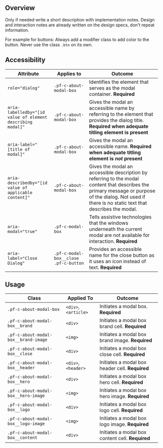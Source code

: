 ## Overview

Only if needed write a short description with implementation notes. Design and interaction notes are already written on the design specs, don't repeat information.

For example for buttons: Always add a modifier class to add color to the button. Never use the class `.btn` on its own.

## Accessibility

| Attribute | Applies to | Outcome |
| -- | -- | -- |
| `role="dialog"` | `.pf-c-about-modal-box` | Identifies the element that serves as the modal container. **Required**|
| `aria-labelledby="[id value of element describing modal]"` | `.pf-c-about-modal-box` | Gives the modal an accessible name by referring to the element that provides the dialog title. **Required when adequate titling element is present** |
| `aria-label="[title of modal]"` | `.pf-c-about-modal-box` | Gives the modal an accessible name. **Required when adequate titling element is _not_ present** |
| `aria-describedby="[id value of applicable content]"` | `.pf-c-about-modal-box` | Gives the modal an accessible description by referring to the modal content that describes the primary message or purpose of the dialog. Not used if there is no static text that describes the modal. |
| `aria-modal="true"` | `.pf-c-modal-box` | Tells assistive technologies that the windows underneath the current modal are not available for interaction. **Required**|
| `aria-label="Close Dialog"` | `.pf-c-modal-box__close .pf-c-button` | Provides an accessible name for the close button as it uses an icon instead of text. **Required**|


## Usage

| Class | Applied To | Outcome |
| -- | -- | -- |
| `.pf-c-about-modal-box`               |         `<div>`, `<article>`  |           Initiates a modal box. **Required** |
| `.pf-c-about-modal-box__brand`        |         `<div>`               |           Initiates a modal box brand cell. **Required** |
| `.pf-c-about-modal-box__brand-image`  |         `<img>`               |           Initiates a modal box brand image. **Required** |
| `.pf-c-about-modal-box__close`        |         `<div>`               |           Initiates a modal box close cell. **Required** |
| `.pf-c-about-modal-box__header`       |         `<div>`, `<header>`   |           Initiates a modal box header cell. **Required** |
| `.pf-c-about-modal-box__hero`         |         `<div>`               |           Initiates a modal box hero cell. **Required** |
| `.pf-c-about-modal-box__hero-image`   |         `<img>`               |           Initiates a modal box hero image. **Required** |
| `.pf-c-about-modal-box__logo`         |         `<div>`               |           Initiates a modal box logo cell. **Required** |
| `.pf-c-about-modal-box__logo-image`   |         `<img>`               |           Initiates a modal box logo image. **Required** |
| `.pf-c-about-modal-box__content`      |         `<div>`               |           Initiates a modal box content cell. **Required** |
